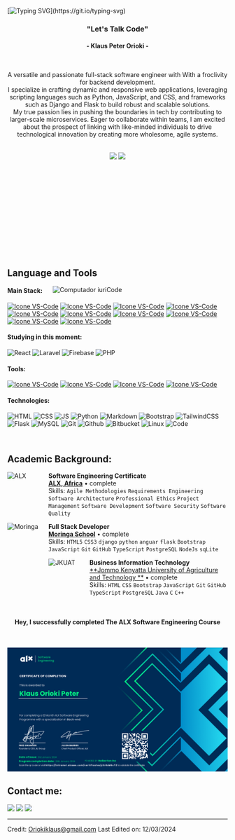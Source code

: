 [![Typing SVG](https://readme-typing-svg.herokuapp.com?color=FF3670&size=35&center=true&vCenter=true&width=1000&lines=My+name+is+Klaus+Orioki;I'm+a+full-stack+Software+Engineer;Welcome+to+my+GitHub+profile!)](https://git.io/typing-svg)

<h3 align="center">"Let's Talk Code"</h3>
<h4 align="center">- Klaus Peter Orioki -</h4>

<br>
<p align="center">
 A versatile and passionate full-stack software engineer with With a froclivity for backend development.<br>I specialize in crafting dynamic and responsive web applications, leveraging scripting languages such as Python, JavaScript, and CSS, and frameworks such as Django and Flask to build robust and scalable solutions.
 <br>
 My true passion lies in pushing the boundaries in tech by contributing to larger-scale microservices. Eager to collaborate within teams, I am excited about the prospect of linking with like-minded individuals to drive technological innovation by creating more wholesome, agile systems.</p>

<br>
<div align="center" style="margin-bottom:200px">
 <img width=45% align="center" src="https://github-readme-stats.vercel.app/api?username=niklauspeter&theme=radical&show_icons=true" />
 <img width=40% align="center" src="https://github-readme-stats.vercel.app/api/top-langs/?username=niklauspeter&layout=compact&theme=radical" />
</div>


<br>

## Language and Tools

<img src="https://raw.githubusercontent.com/MicaelliMedeiros/micaellimedeiros/master/image/computer-illustration.png" min-width="400px" max-width="400px" width="400px" align="right" alt="Computador iuriCode">

#### Main Stack:
  [<img height="48px" width="48px" alt="Icone VS-Code" src="https://skillicons.dev/icons?i=python"/>](https://www.python.org/)
  [<img height="48px" width="48px" alt="Icone VS-Code" src="https://skillicons.dev/icons?i=django"/>](https://www.djangoproject.com/)
  [<img height="48px" width="48px" alt="Icone VS-Code" src="https://skillicons.dev/icons?i=mysql"/>](https://www.mysql.com/)
  [<img height="48px" width="48px" alt="Icone VS-Code" src="https://skillicons.dev/icons?i=postman"/>](https://www.postman.com/)
  [<img height="48px" width="48px" alt="Icone VS-Code" src="https://skillicons.dev/icons?i=html"/>](https://developer.mozilla.org/en-US/docs/Web/HTML)
  [<img height="48px" width="48px" alt="Icone VS-Code" src="https://skillicons.dev/icons?i=css"/>](https://developer.mozilla.org/en-US/docs/Web/CSS)
  [<img height="48px" width="48px" alt="Icone VS-Code" src="https://skillicons.dev/icons?i=js"/>](https://developer.mozilla.org/en-US/docs/Web/JavaScript)
  [<img height="48px" width="48px" alt="Icone VS-Code" src="https://skillicons.dev/icons?i=nodejs"/>](https://nodejs.org/en)
  [<img height="48px" width="48px" alt="Icone VS-Code" src="https://skillicons.dev/icons?i=nginx"/>](https://www.nginx.com/)
  [<img height="48px" width="48px" alt="Icone VS-Code" src="https://skillicons.dev/icons?i=BOOTSTRAP"/>](https://getbootstrap.com/)


#### Studying in this moment:
  ![React](https://img.shields.io/badge/React-20232A?style=for-the-badge&logo=react&logoColor=61DAFB)
  ![Laravel](https://img.shields.io/badge/laravel-%23FF2D20.svg?style=for-the-badge&logo=laravel&logoColor=white)
  ![Firebase](https://img.shields.io/badge/firebase-%23039BE5.svg?style=for-the-badge&logo=firebase)
  ![PHP](https://img.shields.io/badge/php-%23777BB4.svg?style=for-the-badge&logo=php&logoColor=white)

#### Tools:

  [<img height="48px" width="48px" alt="Icone VS-Code" src="https://skillicons.dev/icons?i=figma"/>](https://www.figma.com/)
  [<img height="48px" width="48px" alt="Icone VS-Code" src="https://skillicons.dev/icons?i=vscode"/>](https://code.visualstudio.com/)
  [<img height="48px" width="48px" alt="Icone VS-Code" src="https://skillicons.dev/icons?i=github"/>](https://github.com/)
  [<img height="48px" width="48px" alt="Icone VS-Code" src="https://skillicons.dev/icons?i=git"/>](https://git-scm.com/)

#### Technologies:

![HTML](https://img.shields.io/badge/html5-%23E34F26.svg?style=for-the-badge&logo=html5&logoColor=white) ![CSS](https://img.shields.io/badge/css3-%231572B6.svg?style=for-the-badge&logo=css3&logoColor=white) ![JS](https://img.shields.io/badge/javascript-%23323330.svg?style=for-the-badge&logo=javascript&logoColor=%23F7DF1E) 
![Python](https://img.shields.io/badge/python-%2314354C.svg?style=for-the-badge&logo=python&logoColor=white) ![Markdown](https://img.shields.io/badge/markdown-%23000000.svg?style=for-the-badge&logo=markdown&logoColor=white)
![Bootstrap](https://img.shields.io/badge/bootstrap-%23563D7C.svg?style=for-the-badge&logo=bootstrap&logoColor=white) ![TailwindCSS](https://img.shields.io/badge/tailwindcss-%2338B2AC.svg?style=for-the-badge&logo=tailwind-css&logoColor=white)  ![Flask](https://img.shields.io/badge/flask-%23000.svg?style=for-the-badge&logo=flask&logoColor=white)
![MySQL](https://img.shields.io/badge/mysql-%2300f.svg?style=for-the-badge&logo=mysql&logoColor=white) 
![Git](https://img.shields.io/badge/git-%23F05033.svg?style=for-the-badge&logo=git&logoColor=white)  ![Github](https://img.shields.io/badge/github-%23121011.svg?style=for-the-badge&logo=github&logoColor=white) ![Bitbucket](https://img.shields.io/badge/bitbucket-%230047B3.svg?style=for-the-badge&logo=bitbucket&logoColor=white)
![Linux](https://img.shields.io/badge/Linux-FCC624?style=for-the-badge&logo=linux&logoColor=black) ![Code](https://img.shields.io/badge/VisualStudioCode-0078d7.svg?style=for-the-badge&logo=visual-studio-code&logoColor=white)


<br>

## Academic Background:

[<img align="left" height="94px" width="94px" alt="ALX" src="#"/>](https://www.alxafrica.com/)
**Software Engineering Certificate** \
[**ALX, Africa**](https://www.alxafrica.com/)  • complete\
Skills: `Agile Methodologies` `Requirements Engineering` `Software Architecture` `Professional Ethics`
`Project Management` `Software Development` `Software Security` `Software Quality`

[<img align="left" height="94px" width="94px" alt="Moringa" src="#"/>](https://www.moringaschool.com/)
**Full Stack Developer** \
[**Moringa School**](https://www.moringaschool.com/) • complete \
Skills: `HTML5` `CSS3` `django` `python` `anguar` `flask` `Bootstrap` `JavaScript` `Git` `GitHub` `TypeScript` `PostgreSQL` `NodeJs` `sqLite`

[<img align="left" height="94px" width="94px" alt="JKUAT" src="#"/>](https://www.moringaschool.com/)

**Business Information Technology** \
[**Jommo Kenyatta University of Agriculture and Technology **](https://www.jkuat.com/) • complete \
Skills: `HTML` `CSS` `Bootstrap` `JavaScript` `Git` `GitHub` `TypeScript` `PostgreSQL` `Java` `C` `C++`

<br>
<h4>
<p align="center">Hey, I successfully completed The ALX Software Engineering Course</p>
</h4>
<br>

![alxcert](klauspeteralxcertificate.png)

## Contact me:
<div>
<a href="#" target="_blank"><img loading="lazy" src="https://img.shields.io/badge/-Instagram-%23E4405F?style=for-the-badge&logo=instagram&logoColor=white" target="_blank"></a>
<a href = "mailto: oriokiklaus@gmail.com"><img loading="lazy" src="https://img.shields.io/badge/Gmail-D14836?style=for-the-badge&logo=gmail&logoColor=white" target="_blank"></a>
<a href="https://www.linkedin.com/in/klausorioki/" target="_blank"><img loading="lazy" src="https://img.shields.io/badge/-LinkedIn-%230077B5?style=for-the-badge&logo=linkedin&logoColor=white" target="_blank"></a>   
</div>


------
Credit: [Oriokiklaus@gmail.com](https://github.com/niklauspeter)
Last Edited on: 12/03/2024